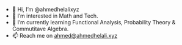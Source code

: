 - 👋 Hi, I’m @ahmedhelalixyz
- 👀 I’m interested in Math and Tech.
- 🌱 I’m currently learning Functional Analysis, Probability Theory & Commutitave Algebra.
- 📫 Reach me on ahmed@ahmedhelali.xyz

<!---
helali1993/helali1993 is a ✨ special ✨ repository because its `README.md` (this file) appears on your GitHub profile.
You can click the Preview link to take a look at your changes.
- 💞️ I’m currently collaborating on EUDR.app.
--->
